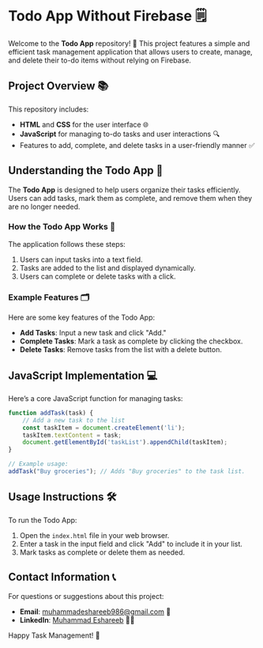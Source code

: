 # Todo App Without Firebase 🗒️

Welcome to the **Todo App** repository! 🎉 This project features a simple and efficient task management application that allows users to create, manage, and delete their to-do items without relying on Firebase.

## Project Overview 📚

This repository includes:
- **HTML** and **CSS** for the user interface 🌐
- **JavaScript** for managing to-do tasks and user interactions 🔍
- Features to add, complete, and delete tasks in a user-friendly manner ✅

## Understanding the Todo App 🤔

The **Todo App** is designed to help users organize their tasks efficiently. Users can add tasks, mark them as complete, and remove them when they are no longer needed.

### How the Todo App Works 🔄

The application follows these steps:
1. Users can input tasks into a text field.
2. Tasks are added to the list and displayed dynamically.
3. Users can complete or delete tasks with a click.

### Example Features 🗂️

Here are some key features of the Todo App:
- **Add Tasks**: Input a new task and click "Add."
- **Complete Tasks**: Mark a task as complete by clicking the checkbox.
- **Delete Tasks**: Remove tasks from the list with a delete button.

## JavaScript Implementation 💻

Here’s a core JavaScript function for managing tasks:

```javascript
function addTask(task) {
    // Add a new task to the list
    const taskItem = document.createElement('li');
    taskItem.textContent = task;
    document.getElementById('taskList').appendChild(taskItem);
}

// Example usage:
addTask("Buy groceries"); // Adds "Buy groceries" to the task list.
```

## Usage Instructions 🛠️

To run the Todo App:
1. Open the `index.html` file in your web browser.
2. Enter a task in the input field and click "Add" to include it in your list.
3. Mark tasks as complete or delete them as needed.

## Contact Information 📞

For questions or suggestions about this project:

- **Email**: muhammadeshareeb986@gmail.com 📧
- **LinkedIn**: [Muhammad Eshareeb](https://www.linkedin.com/in/muhammadeshareeb986/) 🦸‍♂️

Happy Task Management! 🎉
